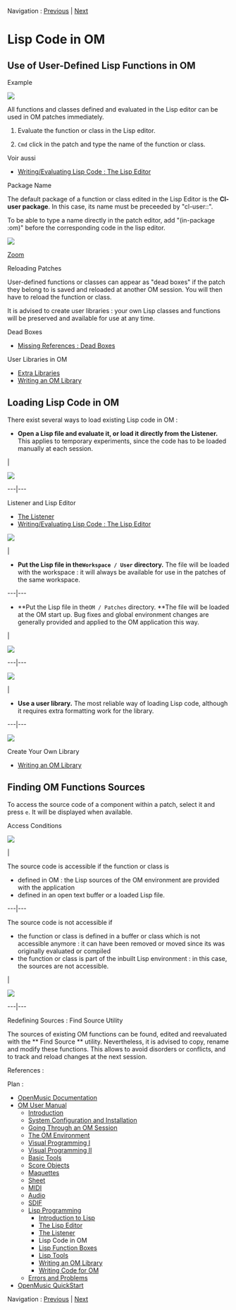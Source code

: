 Navigation : [Previous](LispListener "page précédente\(The
Listener\)") | [Next](LispFunctions "Next\(Lisp
Function Boxes\)")

# Lisp Code in OM

## Use of User-Defined Lisp Functions in OM

Example

![](../res/basicedition.png)

All functions and classes defined and evaluated in the Lisp editor can be used
in OM patches immediately.

  1. Evaluate the function or class in the Lisp editor.

  2. `Cmd` click in the patch and type the name of the function or class. 

Voir aussi

  * [Writing/Evaluating Lisp Code : The Lisp Editor](LispEditor)

Package Name

The default package of a function or class edited in the Lisp Editor is the
**Cl-user package**. In this case, its name must be preceeded by "cl-user::".

To be able to type a name directly in the patch editor, add "(in-package :om)"
before the corresponding code in the lisp editor.

![](../res/typefunction_scr.png)

[Zoom](../res/typefunction_scr_1.png "Zoom \(nouvelle fenêtre\)")

Reloading Patches

User-defined functions or classes can appear as "dead boxes" if the patch they
belong to is saved and reloaded at another OM session. You will then have to
reload the function or class.

It is advised to create user libraries : your own Lisp classes and functions
will be preserved and available for use at any time.

Dead Boxes

  * [Missing References : Dead Boxes](DeadBox)

User Libraries in OM

  * [Extra Libraries](UserLibraries)
  * [Writing an OM Library](LispUserLib)

## Loading Lisp Code in OM

There exist several ways to load existing Lisp code in OM :

  * **Open a Lisp file and evaluate it, or load it directly from the Listener.** This applies to temporary experiments, since the code has to be loaded manually at each session.

|

[![](../res/LisLoad_1.png)](../res/LisLoad.png "Cliquez pour agrandir")  
  
---|---  
  
Listener and Lisp Editor

  * [The Listener](LispListener)
  * [Writing/Evaluating Lisp Code : The Lisp Editor](LispEditor)

[![](../res/Userfolder_1.png)](../res/Userfolder.png "Cliquez pour agrandir")

|

  * **Put the Lisp file in the`Workspace / User` directory.** The file will be loaded with the workspace : it will always be available for use in the patches of the same workspace.

  
  
---|---  
  
  * **Put the Lisp file in the`OM / Patches` directory. **The file will be loaded at the OM start up. Bug fixes and global environment changes are generally provided and applied to the OM application this way.

|

[![](../res/patchesfolder_1.png)](../res/patchesfolder.png "Cliquez pour
agrandir")  
  
---|---  
  
[![](../res/LibFolder_1.png)](../res/LibFolder.png "Cliquez pour agrandir")

|

  * **Use a user library.** The most reliable way of loading Lisp code, although it requires extra formatting work for the library. 

  
  
---|---  
  
![](../res/Library.png)

Create Your Own Library

  * [Writing an OM Library](LispUserLib)

## Finding OM Functions Sources

To access the source code of a component within a patch, select it and press
`e`. It will be displayed when available.

Access Conditions

[![](../res/find-def_1.png)](../res/find-def.png "Cliquez pour agrandir")

|

The source code is accessible if the function or class is

  * defined in OM : the Lisp sources of the OM environment are provided with the application
  * defined in an open text buffer or a loaded Lisp file.

  
  
---|---  
  
The source code is not accessible if

  * the function or class is defined in a buffer or class which is not accessible anymore : it can have been removed or moved since its was originally evaluated or compiled
  * the function or class is part of the inbuilt Lisp environment : in this case, the sources are not accessible.

|

[![](../res/lispfunction_1.png)](../res/lispfunction.png "Cliquez pour
agrandir")  
  
---|---  
  
Redefining Sources : Find Source Utility

The sources of existing OM functions can be found, edited and reevaluated with
the ** Find Source ** utility. Nevertheless, it is advised to copy, rename and
modify these functions. This allows to avoid disorders or conflicts, and to
track and reload changes at the next session.

References :

Plan :

  * [OpenMusic Documentation](OM-Documentation)
  * [OM User Manual](OM-User-Manual)
    * [Introduction](00-Sommaire)
    * [System Configuration and Installation](Installation)
    * [Going Through an OM Session](Goingthrough)
    * [The OM Environment](Environment)
    * [Visual Programming I](BasicVisualProgramming)
    * [Visual Programming II](AdvancedVisualProgramming)
    * [Basic Tools](BasicObjects)
    * [Score Objects](ScoreObjects)
    * [Maquettes](Maquettes)
    * [Sheet](Sheet)
    * [MIDI](MIDI)
    * [Audio](Audio)
    * [SDIF](SDIF)
    * [Lisp Programming](Lisp)
      * [Introduction to Lisp](LispIntro)
      * [The Lisp Editor](LispEditor)
      * [The Listener](LispListener)
      * Lisp Code in OM
      * [Lisp Function Boxes](LispFunctions)
      * [Lisp Tools](LowLevel)
      * [Writing an OM Library](LispUserLib)
      * [Writing Code for OM](LispForOM)
    * [Errors and Problems](errors)
  * [OpenMusic QuickStart](QuickStart-Chapters)

Navigation : [Previous](LispListener "page précédente\(The
Listener\)") | [Next](LispFunctions "Next\(Lisp
Function Boxes\)")

